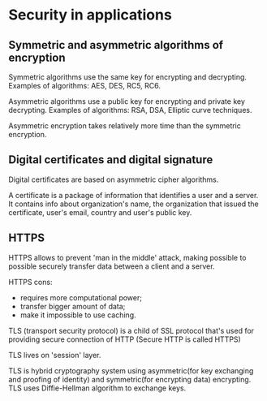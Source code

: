 # Security in applications

## Symmetric and asymmetric algorithms of encryption

Symmetric algorithms use the same key for encrypting and decrypting.
Examples of algorithms: AES, DES, RC5, RC6.

Asymmetric algorithms use a public key for encrypting and private key decrypting.
Examples of algorithms: RSA, DSA, Elliptic curve techniques.

Asymmetric encryption takes relatively more time than the symmetric encryption.

## Digital certificates and digital signature

Digital certificates are based on asymmetric cipher algorithms.

A certificate is a package of information that identifies a user and a server. It contains info about organization's name, the organization that issued the certificate, user's email, country and user's public key.

## HTTPS

HTTPS allows to prevent 'man in the middle' attack, making possible to possible securely transfer data between a client and a server.

HTTPS cons:

- requires more computational power;
- transfer bigger amount of data;
- make it impossible to use caching.

TLS (transport security protocol) is a child of SSL protocol that's used for providing secure connection of HTTP (Secure HTTP is called HTTPS)

TLS lives on 'session' layer.

TLS is hybrid cryptography system using asymmetric(for key exchanging and proofing of identity) and symmetric(for encrypting data) encrypting. TLS uses Diffie-Hellman algorithm to exchange keys.

